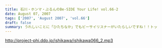 ```yaml
---
title: 石川・ホンマ・ぶるんのBe-SIDE Your Life! vol.66-2
date: August 07, 2007
tags: ['2007', 'August 2007', 'vol.66']
draft: false
summary: うれしいことに「ひたちなか」でもビーサイリスナーがいたらしいですね！！トップアーティストのグッズに負けないTシャツ作り！？・・・を目指しているビーサイです。NAMAE
---
```


http://project-phi.ddo.jp/ishikawa/ishikawa066_2.mp3
